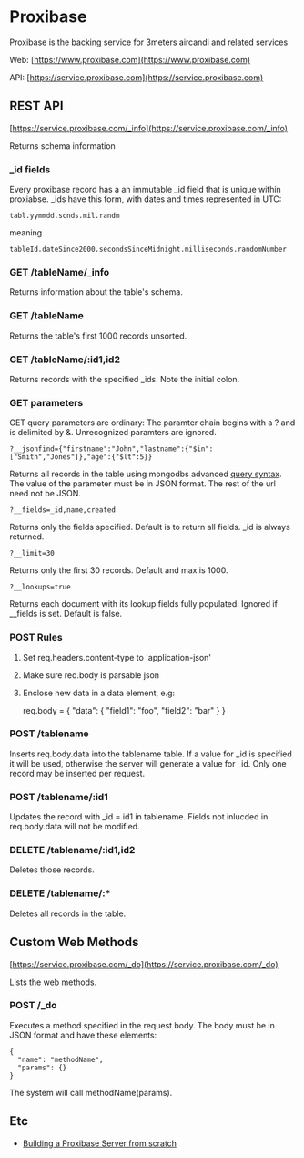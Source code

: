 # Proxibase
Proxibase is the backing service for 3meters aircandi and related services

Web: [https://www.proxibase.com](https://www.proxibase.com)

API: [https://service.proxibase.com](https://service.proxibase.com)


## REST API
[https://service.proxibase.com/_info](https://service.proxibase.com/_info)

Returns schema information

### _id fields
Every proxibase record has a an immutable _id field that is unique within proxiabse. _ids have this form, with dates and times represented in UTC: 

    tabl.yymmdd.scnds.mil.randm

meaning

    tableId.dateSince2000.secondsSinceMidnight.milliseconds.randomNumber

### GET /tableName/_info
Returns information about the table's schema.

### GET /tableName
Returns the table's first 1000 records unsorted.

### GET /tableName/:id1,id2
Returns records with the specified _ids. Note the initial colon.

### GET parameters
GET query parameters are ordinary: The paramter chain begins with a ? and is delimited by &.  Unrecognized paramters are ignored.

    ?__jsonfind={"firstname":"John","lastname":{"$in":["Smith","Jones"]},"age":{"$lt":5}}
Returns all records in the table using mongodbs advanced [query syntax](http://www.mongodb.org/display/DOCS/Advanced+Queries).  The value of the parameter must be in JSON format. The rest of the url need not be JSON.

    ?__fields=_id,name,created
Returns only the fields specified. Default is to return all fields. _id is always returned. 

    ?__limit=30
Returns only the first 30 records.  Default and max is 1000.

    ?__lookups=true 
Returns each document with its lookup fields fully populated. Ignored if __fields is set. Default is false.


### POST Rules
1. Set req.headers.content-type to 'application-json'
2. Make sure req.body is parsable json
3. Enclose new data in a data element, e.g: 

    req.body = {
      "data": {
        "field1": "foo",
        "field2": "bar" 
      }
    }

### POST /tablename
Inserts req.body.data into the tablename table.  If a value for _id is specified it will be used, otherwise the server will generate a value for _id.  Only one record may be inserted per request.

### POST /tablename/:id1
Updates the record with _id = id1 in tablename.  Fields not inlucded in req.body.data will not be modified.

### DELETE /tablename/:id1,id2
Deletes those records.

### DELETE /tablename/:*
Deletes all records in the table.

## Custom Web Methods
[https://service.proxibase.com/_do](https://service.proxibase.com/_do)

Lists the web methods.

### POST /_do
Executes a method specified in the request body. The body must be in JSON format and have these elements:  

    {
      "name": "methodName",
      "params": {}
    } 

The system will call methodName(params).

## Etc
* [Building a Proxibase Server from scratch](proxibase/wiki/ServerSetup)
